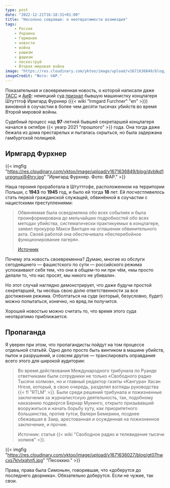 ```yaml
---
type: post
date: "2022-12-21T16:18:31+01:00"
title: "Несолоно совравши: о неотвратимости возмездия"
tags:
    - Россия
    - Украина
    - Германия
    - новости
    - война
    - рашизм
    - фашизм
    - пескоструй
    - Вторая мировая война
image: "https://res.cloudinary.com/yktoo/image/upload/v1671636849/blog/dvblkd1urpgnuxj94hry.jpg"
imageCredit: "Фото: ©AP."
---
```


Показательная и своевременная новость, о которой написали даже [ТАСС](https://yktoo.me/g5vNh4) и [АиФ](https://yktoo.me/oqgiEG): немецкий суд [признал](https://yktoo.me/kVPYx1) бывшую машинистку концлагеря Штуттгоф Ирмгард Фурхнер ({{< wiki "Irmgard Furchner" "en" >}}) виновной в соучастии в более чем десяти тысячах убийств во время Второй мировой войны.

Судебный процесс над **97**-летней бывшей секретаршей концлагеря начался в октябре {{< yearp 2021 "прошлого" >}} года. Она тогда даже бежала из дома престарелых и пыталась скрыться, но была задержана гамбургской полицией.

<!--more-->

## Ирмгард Фурхнер

{{< imgfig "https://res.cloudinary.com/yktoo/image/upload/v1671636849/blog/dvblkd1urpgnuxj94hry.jpg" "Ирмгард Фурхнер. Фото: ©AP." >}}

Наша героиня проработала в Штуттгофе, расположенном на территории Польши, с **1943** по **1945** год, и было ей тогда **18** лет. Ей *посчастливилось* стать первой гражданской служащей, обвинённой в соучастии с нацистскими преступлениями:

> Обвиняемая была осведомлена обо всех событиях и была проинформирована до мельчайших подробностей обо всех методах убийства, систематически практикуемых в концлагере, заявил прокурор Макси Вантцен на оглашении обвинительного акта. Своей работой она обеспечивала «бесперебойное функционирование лагеря».
>
> [Источник](https://yktoo.me/oqgiEG)

Почему эта новость своевременна? Думаю, многие из обслуги сегодняшнего — фашистского по сути — российского режима успокаивают себя тем, что они в общем-то ни при чём, «мы просто делали то, что нас просят, мы никого не убивали».

Но этот случай наглядно демонстрирует, что даже будучи простой секретаршей, ты несёшь свою долю ответственности за все достижения режима. Отболтаться на суде (который, безусловно, будет) можно попытаться, конечно, но вряд ли получится.

Хорошей новостью можно считать то, что время этого суда неотвратимо приближается.

## Пропаганда

Я уверен при этом, что пропагандисты пойдут на том процессе отдельной статьёй. Одно дело просто быть винтиком в машине убийств, пыток и разрушений, и совсем другое — транслировать оправдания всего этого для широкой аудитории:

> Во время действования Международного трибунала по Руанде ответчиками были сотрудники не только «Свободного радио Тысячи холмов», но и главный редактор газеты «Кангура» Хасан Нгезе, который, в свою очередь, разделял взгляды руководства {{< fl "RTLM" >}}. Были среди решений трибунала и пожизненные заключения за журналистскую деятельность, так, подобному наказанию подвергся Бернар Мукинго, открыто призывавший вооружиться и начать борьбу хуту, как приоритетного большинства, против тутси, Валери Бемерики, позднее сбежавшая в Заир, арестованная и осужденная на пожизненное заключение, и прочие.
> 
> Источник: статья {{< wiki "Свободное радио и телевидение тысячи холмов" >}}.

{{< imgfig "https://res.cloudinary.com/yktoo/image/upload/v1671636027/blog/gt07hwcxs7klvlxqhnfj.jpg" "Песоккио." >}}

Права, права была Симоньян, говорившая, что «доберутся до последнего дворника». Обязательно доберутся. Если не чужие, так свои.

